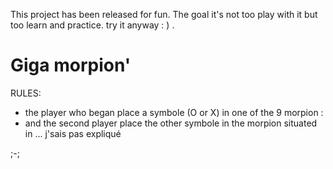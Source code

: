 This project has been released for fun.
The goal it's not too play with it but too learn and practice.
 try it anyway : ) .

# **Giga morpion**'

RULES:
- the player who began place a symbole (O or X) in one of the 9 morpion :
- and the second player place the other symbole in the morpion situated in ... j'sais pas expliqué


;-;